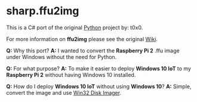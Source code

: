# sharp.ffu2img

This is a C# port of the original [Python](https://github.com/t0x0/random) project by: t0x0.  

For more information on **ffu2img** please see the original [Wiki](https://github.com/t0x0/random/wiki/ffu2img).  

**Q:** Why this port?
**A:** I wanted to convert the **Raspberry Pi 2** .ffu image under Windows without the need for Python.

**Q:** For what purpose?
**A:** To make it easier to deploy **Windows 10 IoT** to my **Raspberry Pi 2** without having Windows 10 installed.  

**Q:** How do I deploy **Windows 10 IoT** without using **Windows 10**?
**A:** Simple, convert the image and use [Win32 Disk Imager](https://sourceforge.net/projects/win32diskimager/).  
  
